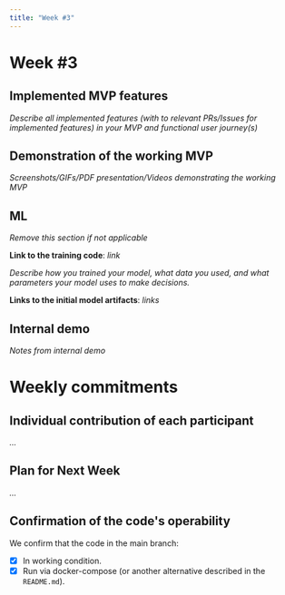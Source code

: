 ```yaml
---
title: "Week #3"
---
```


# **Week #3**

## Implemented MVP features

*Describe all implemented features (with to relevant PRs/Issues for implemented features) in your MVP and functional user journey(s)*

## Demonstration of the working MVP

*Screenshots/GIFs/PDF presentation/Videos demonstrating the working MVP*

## ML

*Remove this section if not applicable*

**Link to the training code**: *link*

*Describe how you trained your model, what data you used, and what parameters your model uses to make decisions.*

**Links to the initial model artifacts**: *links*

## Internal demo

*Notes from internal demo*

# Weekly commitments

## Individual contribution of each participant

*...*

## Plan for Next Week

*...*

## Confirmation of the code's operability

We confirm that the code in the main branch:
- [x] In working condition.
- [x] Run via docker-compose (or another alternative described in the `README.md`).